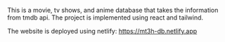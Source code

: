 This is a movie, tv shows, and anime database that takes the information from tmdb api.
The project is implemented using react and tailwind.

The website is deployed using netlify:
https://mt3h-db.netlify.app
